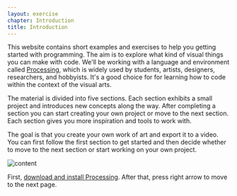 ```yaml
---
layout: exercise
chapter: Introduction
title: Introduction
---
```


This website contains short examples and exercises to help you getting started with programming. The aim is to explore what kind of visual things you can make with code. We'll be working with a language and environment called <a href="https://processing.org/" target="_blank">Processing</a>, which is widely used by students, artists, designers, researchers, and hobbyists. It's a good choice for for learning how to code within the context of the visual arts.

The material is divided into five sections. Each section exhibits a small project and introduces new concepts along the way. After completing a section you can start creating your own project or move to the next section. Each section gives you more inspiration and tools to work with.

The goal is that you create your own work of art and export it to a video. You can first follow the first section to get started and then decide whether to move to the next section or start working on your own project.

![content]({{site.url}}/img/content.png)

First, <a href="https://processing.org/download/?processing" target="_blank">download and install Processing</a>. After that, press right arrow to move to the next page.